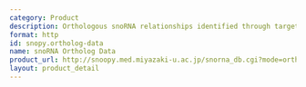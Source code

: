 ```yaml
---
category: Product
description: Orthologous snoRNA relationships identified through target RNA conservation
format: http
id: snopy.ortholog-data
name: snoRNA Ortholog Data
product_url: http://snoopy.med.miyazaki-u.ac.jp/snorna_db.cgi?mode=orthologs
layout: product_detail
---
```

